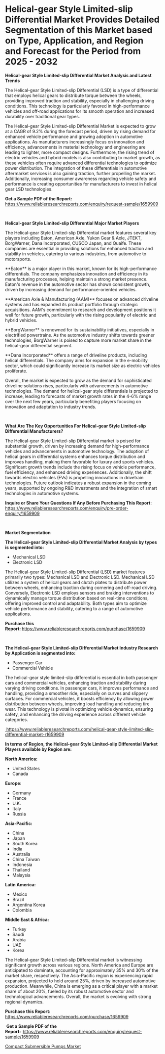 <p><h1>Helical-gear Style Limited-slip Differential Market Provides Detailed Segmentation of this Market based on Type, Application, and Region and Forecast for the Period from 2025 - 2032</h1></p><p><strong>Helical-gear Style Limited-slip Differential Market Analysis and Latest Trends</strong></p>
<p><p>The Helical-gear Style Limited-slip Differential (LSD) is a type of differential that employs helical gears to distribute torque between the wheels, providing improved traction and stability, especially in challenging driving conditions. This technology is particularly favored in high-performance vehicles and off-road applications for its smooth operation and increased durability over traditional gear types. </p><p>The Helical-gear Style Limited-slip Differential Market is expected to grow at a CAGR of 9.2% during the forecast period, driven by rising demand for enhanced vehicle performance and growing adoption in automotive applications. As manufacturers increasingly focus on innovation and efficiency, advancements in material technology and engineering are leading to lighter, more compact designs. Furthermore, the rising trend of electric vehicles and hybrid models is also contributing to market growth, as these vehicles often require advanced differential technologies to optimize power distribution. The integration of these differentials in automotive aftermarket services is also gaining traction, further propelling the market. Additionally, increasing consumer awareness regarding vehicle safety and performance is creating opportunities for manufacturers to invest in helical gear LSD technologies.</p></p>
<p><strong>Get a Sample PDF of the Report:&nbsp;</strong> <a href="https://www.reliableresearchreports.com/enquiry/request-sample/1659909?utm_campaign=2030&utm_medium=2&utm_source=Github&utm_content=ia&utm_term=29032025&utm_id=helical-gear-style-limited-slip-differential">https://www.reliableresearchreports.com/enquiry/request-sample/1659909</a></p>
<p>&nbsp;</p>
<p><strong>Helical-gear Style Limited-slip Differential Major Market Players</strong></p>
<p><p>The Helical-gear Style Limited-slip Differential market features several key players including Eaton, American Axle, Yukon Gear & Axle, JTEKT, BorgWarner, Dana Incorporated, CUSCO Japan, and Quaife. These companies are essential in providing solutions for enhanced traction and stability in vehicles, catering to various industries, from automotive to motorsports.</p><p>**Eaton** is a major player in this market, known for its high-performance differentials. The company emphasizes innovation and efficiency in its manufacturing processes, helping maintain a strong market presence. Eaton's revenue in the automotive sector has shown consistent growth, driven by increasing demand for performance-oriented vehicles.</p><p>**American Axle & Manufacturing (AAM)** focuses on advanced driveline systems and has expanded its product portfolio through strategic acquisitions. AAM's commitment to research and development positions it well for future growth, particularly with the rising popularity of electric and hybrid vehicles.</p><p>**BorgWarner** is renowned for its sustainability initiatives, especially in electrified powertrains. As the automotive industry shifts towards greener technologies, BorgWarner is poised to capture more market share in the helical-gear differential segment.</p><p>**Dana Incorporated** offers a range of driveline products, including helical differentials. The company aims for expansion in the e-mobility sector, which could significantly increase its market size as electric vehicles proliferate.</p><p>Overall, the market is expected to grow as the demand for sophisticated driveline solutions rises, particularly with advancements in automotive technologies. The demand for helical-gear style differentials is projected to increase, leading to forecasts of market growth rates in the 4-6% range over the next few years, particularly benefiting players focusing on innovation and adaptation to industry trends.</p></p>
<p>&nbsp;</p>
<p><strong>What Are The Key Opportunities For Helical-gear Style Limited-slip Differential Manufacturers?</strong></p>
<p><p>The Helical-gear Style Limited-slip Differential market is poised for substantial growth, driven by increasing demand for high-performance vehicles and advancements in automotive technology. The adoption of helical gears in differential systems enhances torque distribution and improves handling, making them favorable for luxury and sports vehicles. Significant growth trends include the rising focus on vehicle performance, fuel efficiency, and enhanced driving experiences. Additionally, the shift towards electric vehicles (EVs) is propelling innovations in drivetrain technologies. Future outlook indicates a robust expansion in the coming years, supported by ongoing R&D investments and the integration of smart technologies in automotive systems.</p></p>
<p><strong>Inquire or Share Your Questions If Any Before Purchasing This Report:</strong> <a href="https://www.reliableresearchreports.com/enquiry/pre-order-enquiry/1659909?utm_campaign=2030&utm_medium=2&utm_source=Github&utm_content=ia&utm_term=29032025&utm_id=helical-gear-style-limited-slip-differential">https://www.reliableresearchreports.com/enquiry/pre-order-enquiry/1659909</a></p>
<p>&nbsp;</p>
<p><strong>Market Segmentation</strong></p>
<p><strong>The Helical-gear Style Limited-slip Differential Market Analysis by types is segmented into:</strong></p>
<p><ul><li>Mechanical LSD</li><li>Electronic LSD</li></ul></p>
<p><p>The Helical-gear Style Limited-slip Differential (LSD) market features primarily two types: Mechanical LSD and Electronic LSD. Mechanical LSD utilizes a system of helical gears and clutch plates to distribute power between wheels, enhancing traction during cornering and off-road driving. Conversely, Electronic LSD employs sensors and braking interventions to dynamically manage torque distribution based on real-time conditions, offering improved control and adaptability. Both types aim to optimize vehicle performance and stability, catering to a range of automotive applications.</p></p>
<p><strong>Purchase this Report:&nbsp;</strong><a href="https://www.reliableresearchreports.com/purchase/1659909?utm_campaign=2030&utm_medium=2&utm_source=Github&utm_content=ia&utm_term=29032025&utm_id=helical-gear-style-limited-slip-differential">https://www.reliableresearchreports.com/purchase/1659909</a></p>
<p>&nbsp;</p>
<p><strong>The Helical-gear Style Limited-slip Differential Market Industry Research by Application is segmented into:</strong></p>
<p><ul><li>Passenger Car</li><li>Commercial Vehicle</li></ul></p>
<p><p>The helical-gear style limited-slip differential is essential in both passenger cars and commercial vehicles, enhancing traction and stability during varying driving conditions. In passenger cars, it improves performance and handling, providing a smoother ride, especially on curves and slippery surfaces. For commercial vehicles, it boosts efficiency by allowing power distribution between wheels, improving load handling and reducing tire wear. This technology is pivotal in optimizing vehicle dynamics, ensuring safety, and enhancing the driving experience across different vehicle categories.</p></p>
<p><a href="https://www.reliableresearchreports.com/helical-gear-style-limited-slip-differential-market-r1659909?utm_campaign=2030&utm_medium=2&utm_source=Github&utm_content=ia&utm_term=29032025&utm_id=helical-gear-style-limited-slip-differential">&nbsp;https://www.reliableresearchreports.com/helical-gear-style-limited-slip-differential-market-r1659909</a></p>
<p><strong>In terms of Region, the Helical-gear Style Limited-slip Differential Market Players available by Region are:</strong></p>
<p>
    <p> <strong> North America: </strong>
        <ul>
            <li>United States</li>
            <li>Canada</li>
        </ul>
        </p> 
    <p> <strong> Europe: </strong>
        <ul>
            <li>Germany</li>
            <li>France</li>
            <li>U.K.</li>
            <li>Italy</li>
            <li>Russia</li>
        </ul>
        </p> 
    <p> <strong> Asia-Pacific: </strong>
        <ul>
            <li>China</li>
            <li>Japan</li>
            <li>South Korea</li>
            <li>India</li>
            <li>Australia</li>
            <li>China Taiwan</li>
            <li>Indonesia</li>
            <li>Thailand</li>
            <li>Malaysia</li>
        </ul>
        </p> 
    <p> <strong> Latin America: </strong>
        <ul>
            <li>Mexico</li>
            <li>Brazil</li>
            <li>Argentina Korea</li>
            <li>Colombia</li>
        </ul>
        </p> 
    <p> <strong> Middle East & Africa: </strong>
        <ul>
            <li>Turkey</li>
            <li>Saudi</li>
            <li>Arabia</li>
            <li>UAE</li>
            <li>Korea</li>
        </ul>
    </p>
    </p>
<p><p>The Helical-gear Style Limited-slip Differential market is witnessing significant growth across various regions. North America and Europe are anticipated to dominate, accounting for approximately 35% and 30% of the market share, respectively. The Asia-Pacific region is experiencing rapid expansion, projected to hold around 25%, driven by increased automotive production. Meanwhile, China is emerging as a critical player with a market share of about 20%, fueled by its robust automotive sector and technological advancements. Overall, the market is evolving with strong regional dynamics.</p></p>
<p><strong>Purchase this Report: </strong><a href="https://www.reliableresearchreports.com/purchase/1659909?utm_campaign=2030&utm_medium=2&utm_source=Github&utm_content=ia&utm_term=29032025&utm_id=helical-gear-style-limited-slip-differential">https://www.reliableresearchreports.com/purchase/1659909</a></p>
<p>&nbsp;<strong>Get a Sample PDF of the Report:&nbsp;&nbsp;</strong><a href="https://www.reliableresearchreports.com/enquiry/request-sample/1659909?utm_campaign=2030&utm_medium=2&utm_source=Github&utm_content=ia&utm_term=29032025&utm_id=helical-gear-style-limited-slip-differential">https://www.reliableresearchreports.com/enquiry/request-sample/1659909</a></p>
<p><strong></strong></p>
<p><p><a href="https://github.com/NargisHussain432/Market-Research-Report-List-2/blob/main/compact-submersible-pumps-market.md?utm_campaign=2030&utm_medium=2&utm_source=Github&utm_content=ia&utm_term=29032025&utm_id=helical-gear-style-limited-slip-differential">Compact Submersible Pumps Market</a></p></p>